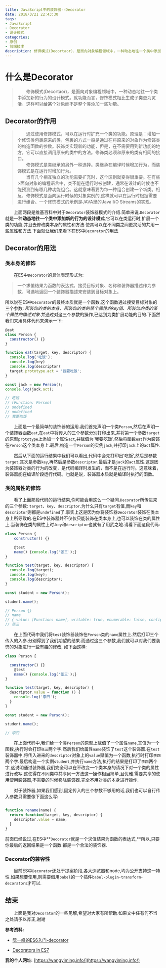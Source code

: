 ```yaml
---
title: JavaScript中的装饰器--Decorator
date: 2018/3/21 22:43:30
tags:
- JavaScript
- Decorator
- 设计模式
categories:
- 原创
- 前端技术
description: 修饰模式(Decortaor)，是面向对象编程领域中，一种动态地往一个类中添加新的行为的设计模式。就功能而言，修饰模式相比生成子类更为灵活，这样可以给某个对象而不是整个类添加一些功能。
---
```


# 什么是Decorator

> &emsp;&emsp;修饰模式(Decortaor)，是面向对象编程领域中，一种动态地往一个类中添加新的行为的设计模式。就功能而言，修饰模式相比生成子类更为灵活，这样可以给某个对象而不是整个类添加一些功能。

## Decorator的作用

> &emsp;&emsp;通过使用修饰模式，可以在运行时扩充一个类的功能。原理是：增加一个修饰类包裹原来的类，包裹的方式一般是通过在将原来的对象作为修饰类的构造函数的参数。装饰类实现新的功能，但是，在不需要用到新功能的地方，它可以直接调用原来的类中的方法。修饰类必须和原来的类有相同的接口。  
> &emsp;&emsp;修饰模式是类继承的另外一种选择。类继承在编译时候增加行为，而装饰模式是在运行时增加行为。  
> &emsp;&emsp;当有几个相互独立的功能需要扩充时，这个区别就变得很重要。在有些>面向对象的编程语言中，类不能在运行时被创建，通常在设计的时候也不能预测到有哪几种功能组合。这就意味著要为每一种组合创建一个新类。相反，修饰模式是面向运行时候的对象实例的,这样就可以在运行时根据需要进行组合。一个修饰模式的示例是JAVA里的Java I/O Streams的实现。

&emsp;&emsp;上面两段是维基百科中对于`Decorator`装饰器模式的介绍.简单来说.`Decorator`就是一种**动态地往一个类中添加新的行为的设计模式**,它可以在类运行时,扩展一个类的功能.并且去修改类本身的属性和方法.使其可以在不同类之间更灵活的共用一些属性和方法.下面就让我们来看下在ES中`Decorator`的用法.

## Decorator的用法

### 类本身的修饰

&emsp;&emsp;在ES中`Decorator`的具体表现形式为:
> 一个求值结果为函数的表达式，接受目标对象、名称和装饰器描述作为参数，可选地返回一个装饰器描述来安装到目标对象上。

所以说在ES中`Decorator`的最终本质就是一个函数,这个函数通过接受目标对象的三个参数: *所装饰的类的本身*、*所装饰的类的某个属性的key值*、*所装饰的类的某个属性的描述对象*.并通过对这三个参数的操作,已达到为类扩展功能的目的.下面然我们来用具体代码来演示一下:

```javaScript
@eat
class Person {
  constructor() {}
}

function eat(target, key, descriptor) {
  console.log('吃饭');
  console.log(key)
  console.log(descriptor)
  target.prototype.act = '我要吃饭';
}

const jack = new Person();
console.log(jack.act);

// 吃饭
// [Function: Person]
// undefined
// undefined
// 我要吃饭
```

&emsp;&emsp;上面是一个最简单的装饰器的运用.我们首先声明一个类`Person`,然后在声明一个装饰器函数`eat`,在`eat`中将传入的三个参数分别打印出来,并将第一个参数`target`的原型`prototype`上添加一个属性`act`,并赋值为'我要吃饭'.然后将函数`eat`作为装饰在`Person`这个类本身上.最后,构造一个`Person`的实例`jack`,并打印`jack`上的`act`属性.

&emsp;&emsp;然后从下面的运行结果中我们可以看出,代码中会先打印出'吃饭',然后是参数`target`,其次是参数`key`,再然后是参数`descriptor`.最后才是`jack`的`act`属性.这是因为装饰器对类的行为的改变，是代码编译时发生的，而不是在运行时。这意味着，装饰器能在编译阶段运行代码。也就是说，装饰器本质就是编译时执行的函数。

### 类的属性的修饰

&emsp;&emsp;看了上面那段代码的运行结果,你可能会用这么一个疑问.`Decorator`所传进来的三个参数: `target`、`key`、`descriptor`.为什么只有`target`有值,而`key`和`descriptor`则都是`undefined`了.事实上这是因为你将装饰器`Decorator`装饰在类本身上所导致的.在ES中装饰器并不仅仅只能装饰在类本身上,也可以装饰在类的属性上.当装饰在类的属性上时.`key`和`descriptor`也就有了用武之地.请看下面这段代码:

```javaScript
class Person {
    constructor() {}

    @test
    name() {console.log('张三');}
}

function test(target, key, descriptor) {
  console.log(target);
  console.log(key);
  console.log(descriptor);
}

const student = new Person();

student.name();

// Person {}
// name
// { value: [Function: name], writable: true, enumerable: false, configurable: true }
// 张三
```

&emsp;&emsp;在上面代码中我们将`test`装饰器装饰在`Person`类的`name`属性上.然后打印三个传入的入参.分别得到了我们期望的结果.而通过这三个参数,我们就可以对我们要装饰的对象进行一些有趣的修改, 如下面这样:

```JavaScript
class Person {

  constructor() {}
    @test
    name() {console.log('张三');}
}

function test(target, key, descriptor) {
  descriptor.value = function () {
    console.log('李四');
  }
}

const student = new Person();

student.name();

// 李四
```

&emsp;&emsp;在上面代码中,我们给一个类`Person`的原型上赋值了一个属性`name`,其值为一个函数,执行时会打印`张三`两个字.然后我们给属性`name`装饰了`test`这个装饰器.在`test`装饰器中,将传入进来的`descriptor`对象上的`value`赋值为一个函数,执行时打印`李四`两个字.最后构造一个实例`student`,并执行`name`方法,执行的结果是打印了`李四`两个字,这说明通过装饰器,我们完全可以在不改变一个类本身的请况下对一个类的属性进行改写.这使得在不同类中共享同一方法这一操作相当简单,且优雅.需要共享的使用使用装饰器,不需要的时候移除装饰器.完全不用对类的本身进行操作.

&emsp;&emsp;对于装饰器,如果我们感到,固定传入的三个参数不够用的话,我们也可以自行传入参数只需要像下面这么写:

```JavaScript

function rename(name) {
  return function(target, key, descriptor) {
    descriptor.value = name;
  }
}

```

前面已经说过,在ES中**`Decorator`就是一个求值结果为函数的表达式,**所以,只要你最后的返回结果是一个函数.都是一个合法的装饰器.

### Decorator的兼容性

&emsp;&emsp;目前ES中`Decorator`还处于提案阶段,各大浏览器和node,均为公开支持这一特性.如果想要使用,则需要借用`babel`的一个插件`babel-plugin-transform-decorators`才可以.

## 结束

&emsp;&emsp;上面是我对`Decorator`的一些见解,希望对大家有所帮助.如果文中任有何不当之处请予以斧正,谢谢

**参考资料:**

* [阮一峰的ES6入门-decorator](http://es6.ruanyifeng.com/#docs/decorator)

* [Decorators in ES7](http://www.liuhaihua.cn/archives/115548.html)

**我的个人网址:** [https://wangyiming.info/](https://wangyiming.info/)

